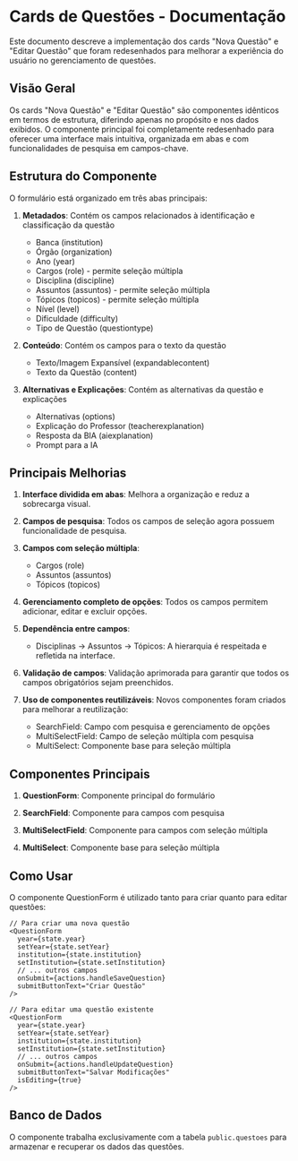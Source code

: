 # Cards de Questões - Documentação

Este documento descreve a implementação dos cards "Nova Questão" e "Editar Questão" que foram redesenhados para melhorar a experiência do usuário no gerenciamento de questões.

## Visão Geral

Os cards "Nova Questão" e "Editar Questão" são componentes idênticos em termos de estrutura, diferindo apenas no propósito e nos dados exibidos. O componente principal foi completamente redesenhado para oferecer uma interface mais intuitiva, organizada em abas e com funcionalidades de pesquisa em campos-chave.

## Estrutura do Componente

O formulário está organizado em três abas principais:

1. **Metadados**: Contém os campos relacionados à identificação e classificação da questão
   - Banca (institution)
   - Órgão (organization)
   - Ano (year)
   - Cargos (role) - permite seleção múltipla
   - Disciplina (discipline)
   - Assuntos (assuntos) - permite seleção múltipla
   - Tópicos (topicos) - permite seleção múltipla
   - Nível (level)
   - Dificuldade (difficulty)
   - Tipo de Questão (questiontype)

2. **Conteúdo**: Contém os campos para o texto da questão
   - Texto/Imagem Expansível (expandablecontent)
   - Texto da Questão (content)

3. **Alternativas e Explicações**: Contém as alternativas da questão e explicações
   - Alternativas (options)
   - Explicação do Professor (teacherexplanation)
   - Resposta da BIA (aiexplanation)
   - Prompt para a IA

## Principais Melhorias

1. **Interface dividida em abas**: Melhora a organização e reduz a sobrecarga visual.

2. **Campos de pesquisa**: Todos os campos de seleção agora possuem funcionalidade de pesquisa.

3. **Campos com seleção múltipla**: 
   - Cargos (role)
   - Assuntos (assuntos)
   - Tópicos (topicos)

4. **Gerenciamento completo de opções**: Todos os campos permitem adicionar, editar e excluir opções.

5. **Dependência entre campos**:
   - Disciplinas → Assuntos → Tópicos: A hierarquia é respeitada e refletida na interface.

6. **Validação de campos**: Validação aprimorada para garantir que todos os campos obrigatórios sejam preenchidos.

7. **Uso de componentes reutilizáveis**: Novos componentes foram criados para melhorar a reutilização:
   - SearchField: Campo com pesquisa e gerenciamento de opções
   - MultiSelectField: Campo de seleção múltipla com pesquisa
   - MultiSelect: Componente base para seleção múltipla

## Componentes Principais

1. **QuestionForm**: Componente principal do formulário 

2. **SearchField**: Componente para campos com pesquisa

3. **MultiSelectField**: Componente para campos com seleção múltipla

4. **MultiSelect**: Componente base para seleção múltipla

## Como Usar

O componente QuestionForm é utilizado tanto para criar quanto para editar questões:

```tsx
// Para criar uma nova questão
<QuestionForm
  year={state.year}
  setYear={state.setYear}
  institution={state.institution}
  setInstitution={state.setInstitution}
  // ... outros campos
  onSubmit={actions.handleSaveQuestion}
  submitButtonText="Criar Questão"
/>

// Para editar uma questão existente
<QuestionForm
  year={state.year}
  setYear={state.setYear}
  institution={state.institution}
  setInstitution={state.setInstitution}
  // ... outros campos
  onSubmit={actions.handleUpdateQuestion}
  submitButtonText="Salvar Modificações"
  isEditing={true}
/>
```

## Banco de Dados

O componente trabalha exclusivamente com a tabela `public.questoes` para armazenar e recuperar os dados das questões. 